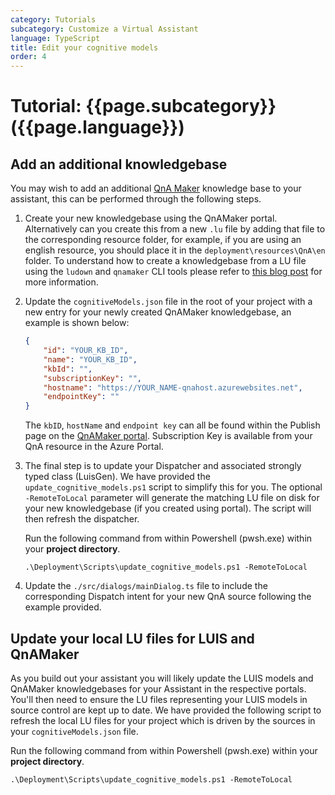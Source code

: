 ```yaml
---
category: Tutorials
subcategory: Customize a Virtual Assistant
language: TypeScript
title: Edit your cognitive models
order: 4
---
```


# Tutorial: {{page.subcategory}} ({{page.language}})

## Add an additional knowledgebase

You may wish to add an additional [QnA Maker](https://www.qnamaker.ai/) knowledge base to your assistant, this can be performed through the following steps.

1. Create your new knowledgebase using the QnAMaker portal. Alternatively can you create this from a new `.lu` file by adding that file to the corresponding resource folder, for example, if you are using an english resource, you should place it in the `deployment\resources\QnA\en` folder. To understand how to create a knowledgebase from a LU file using the `ludown` and `qnamaker` CLI tools please refer to [this blog post](https://blog.botframework.com/2018/06/20/qnamaker-with-the-new-botbuilder-tools-for-local-development/) for more information.

3. Update the `cognitiveModels.json` file in the root of your project with a new entry for your newly created QnAMaker knowledgebase, an example is shown below:

    ```json
    {
        "id": "YOUR_KB_ID",
        "name": "YOUR_KB_ID",
        "kbId": "",
        "subscriptionKey": "",
        "hostname": "https://YOUR_NAME-qnahost.azurewebsites.net",
        "endpointKey": ""
    }
    ```

    The `kbID`, `hostName` and `endpoint key` can all be found within the Publish page on the [QnAMaker portal](https://qnamaker.ai). Subscription Key is available from your QnA resource in the Azure Portal.

4. The final step is to update your Dispatcher and associated strongly typed class (LuisGen). We have provided the `update_cognitive_models.ps1` script to simplify this for you. The optional `-RemoteToLocal` parameter will generate the matching LU file on disk for your new knowledgebase (if you created using portal). The script will then refresh the dispatcher. 

    Run the following command from within  Powershell (pwsh.exe) within your **project directory**.

    ```shell
    .\Deployment\Scripts\update_cognitive_models.ps1 -RemoteToLocal
    ```

5. Update the `./src/dialogs/mainDialog.ts` file to include the corresponding Dispatch intent for your new QnA source following the example provided.
 
## Update your local LU files for LUIS and QnAMaker

As you build out your assistant you will likely update the LUIS models and QnAMaker knowledgebases for your Assistant in the respective portals. You'll then need to ensure the LU files representing your LUIS models in source control are kept up to date. We have provided the following script to refresh the local LU files for your project which is driven by the sources in your `cognitiveModels.json` file.

Run the following command from within  Powershell (pwsh.exe) within your **project directory**.

```shell
.\Deployment\Scripts\update_cognitive_models.ps1 -RemoteToLocal
```